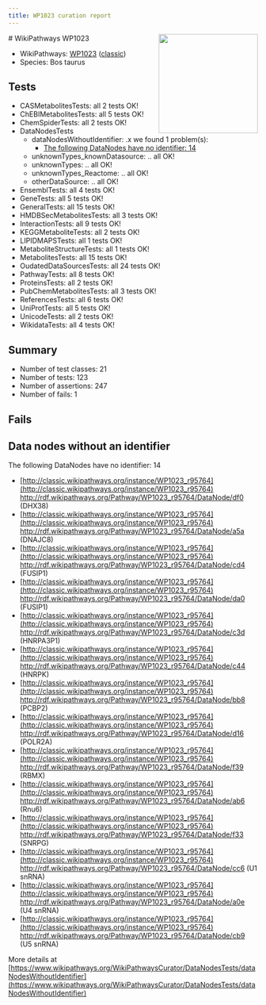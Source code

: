 ```yaml
---
title: WP1023 curation report
---
```


<img style="float: right; width: 200px" src="https://upload.wikimedia.org/wikipedia/commons/thumb/8/83/Wplogo_with_text_500.png/640px-Wplogo_with_text_500.png" />
# WikiPathways WP1023

* WikiPathways: [WP1023](https://wikipathways.org/pathways/WP1023) ([classic](https://classic.wikipathways.org/instance/WP1023))
* Species: Bos taurus
## Tests
* CASMetabolitesTests: all 2 tests OK!
* ChEBIMetabolitesTests: all 5 tests OK!
* ChemSpiderTests: all 2 tests OK!
* DataNodesTests
    * dataNodesWithoutIdentifier: .x we found 1 problem(s):
        * [The following DataNodes have no identifier: 14](#8792c494)
    * unknownTypes_knownDatasource: .. all OK!
    * unknownTypes: .. all OK!
    * unknownTypes_Reactome: .. all OK!
    * otherDataSource: .. all OK!
* EnsemblTests: all 4 tests OK!
* GeneTests: all 5 tests OK!
* GeneralTests: all 15 tests OK!
* HMDBSecMetabolitesTests: all 3 tests OK!
* InteractionTests: all 9 tests OK!
* KEGGMetaboliteTests: all 2 tests OK!
* LIPIDMAPSTests: all 1 tests OK!
* MetaboliteStructureTests: all 1 tests OK!
* MetabolitesTests: all 15 tests OK!
* OudatedDataSourcesTests: all 24 tests OK!
* PathwayTests: all 8 tests OK!
* ProteinsTests: all 2 tests OK!
* PubChemMetabolitesTests: all 3 tests OK!
* ReferencesTests: all 6 tests OK!
* UniProtTests: all 5 tests OK!
* UnicodeTests: all 2 tests OK!
* WikidataTests: all 4 tests OK!


## Summary

* Number of test classes: 21
* Number of tests: 123
* Number of assertions: 247
* Number of fails: 1

## Fails

<a name="8792c494" />

## Data nodes without an identifier

The following DataNodes have no identifier: 14

* [http://classic.wikipathways.org/instance/WP1023_r95764](http://classic.wikipathways.org/instance/WP1023_r95764) http://rdf.wikipathways.org/Pathway/WP1023_r95764/DataNode/df0 (DHX38)
* [http://classic.wikipathways.org/instance/WP1023_r95764](http://classic.wikipathways.org/instance/WP1023_r95764) http://rdf.wikipathways.org/Pathway/WP1023_r95764/DataNode/a5a (DNAJC8)
* [http://classic.wikipathways.org/instance/WP1023_r95764](http://classic.wikipathways.org/instance/WP1023_r95764) http://rdf.wikipathways.org/Pathway/WP1023_r95764/DataNode/cd4 (FUSIP1)
* [http://classic.wikipathways.org/instance/WP1023_r95764](http://classic.wikipathways.org/instance/WP1023_r95764) http://rdf.wikipathways.org/Pathway/WP1023_r95764/DataNode/da0 (FUSIP1)
* [http://classic.wikipathways.org/instance/WP1023_r95764](http://classic.wikipathways.org/instance/WP1023_r95764) http://rdf.wikipathways.org/Pathway/WP1023_r95764/DataNode/c3d (HNRPA3P1)
* [http://classic.wikipathways.org/instance/WP1023_r95764](http://classic.wikipathways.org/instance/WP1023_r95764) http://rdf.wikipathways.org/Pathway/WP1023_r95764/DataNode/c44 (HNRPK)
* [http://classic.wikipathways.org/instance/WP1023_r95764](http://classic.wikipathways.org/instance/WP1023_r95764) http://rdf.wikipathways.org/Pathway/WP1023_r95764/DataNode/bb8 (PCBP2)
* [http://classic.wikipathways.org/instance/WP1023_r95764](http://classic.wikipathways.org/instance/WP1023_r95764) http://rdf.wikipathways.org/Pathway/WP1023_r95764/DataNode/d16 (POLR2A)
* [http://classic.wikipathways.org/instance/WP1023_r95764](http://classic.wikipathways.org/instance/WP1023_r95764) http://rdf.wikipathways.org/Pathway/WP1023_r95764/DataNode/f39 (RBMX)
* [http://classic.wikipathways.org/instance/WP1023_r95764](http://classic.wikipathways.org/instance/WP1023_r95764) http://rdf.wikipathways.org/Pathway/WP1023_r95764/DataNode/ab6 (Rnu6)
* [http://classic.wikipathways.org/instance/WP1023_r95764](http://classic.wikipathways.org/instance/WP1023_r95764) http://rdf.wikipathways.org/Pathway/WP1023_r95764/DataNode/f33 (SNRPG)
* [http://classic.wikipathways.org/instance/WP1023_r95764](http://classic.wikipathways.org/instance/WP1023_r95764) http://rdf.wikipathways.org/Pathway/WP1023_r95764/DataNode/cc6 (U1 snRNA)
* [http://classic.wikipathways.org/instance/WP1023_r95764](http://classic.wikipathways.org/instance/WP1023_r95764) http://rdf.wikipathways.org/Pathway/WP1023_r95764/DataNode/a0e (U4 snRNA)
* [http://classic.wikipathways.org/instance/WP1023_r95764](http://classic.wikipathways.org/instance/WP1023_r95764) http://rdf.wikipathways.org/Pathway/WP1023_r95764/DataNode/cb9 (U5 snRNA)


More details at [https://www.wikipathways.org/WikiPathwaysCurator/DataNodesTests/dataNodesWithoutIdentifier](https://www.wikipathways.org/WikiPathwaysCurator/DataNodesTests/dataNodesWithoutIdentifier)

